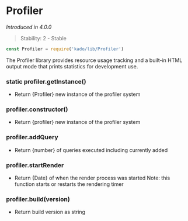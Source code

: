 # Profiler
*Introduced in 4.0.0*
> Stability: 2 - Stable
```js
const Profiler = require('kado/lib/Profiler')
```
The Profiler library provides resource usage tracking and a built-in HTML output mode that prints statistics for development use.
### static profiler.getInstance()
* Return {Profiler} new instance of the profiler system

### profiler.constructor()
* Return {profiler} new instance of the profiler system

### profiler.addQuery
* Return {number} of queries executed including currently added

### profiler.startRender
* Return {Date} of when the render process was started
Note: this function starts or restarts the rendering timer

### profiler.build(version)
* Return build version as string
